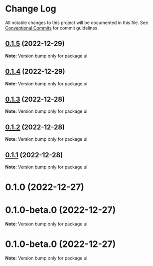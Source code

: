 # Change Log

All notable changes to this project will be documented in this file.
See [Conventional Commits](https://conventionalcommits.org) for commit guidelines.

## [0.1.5](https://github.com/rmoralp/maons/compare/ui@0.1.4...ui@0.1.5) (2022-12-29)

**Note:** Version bump only for package ui





## [0.1.4](https://github.com/rmoralp/maons/compare/ui@0.1.3...ui@0.1.4) (2022-12-29)

**Note:** Version bump only for package ui





## [0.1.3](https://github.com/rmoralp/maons/compare/ui@0.1.2...ui@0.1.3) (2022-12-28)

**Note:** Version bump only for package ui





## [0.1.2](https://github.com/rmoralp/maons/compare/ui@0.1.1...ui@0.1.2) (2022-12-28)

**Note:** Version bump only for package ui





## [0.1.1](https://github.com/rmoralp/maons/compare/ui@0.1.0...ui@0.1.1) (2022-12-28)

**Note:** Version bump only for package ui





# 0.1.0 (2022-12-27)



# 0.1.0-beta.0 (2022-12-27)

**Note:** Version bump only for package ui





# 0.1.0-beta.0 (2022-12-27)

**Note:** Version bump only for package ui
